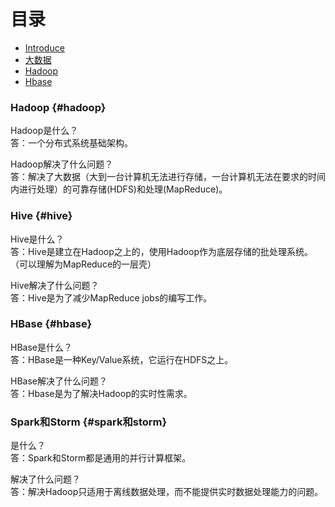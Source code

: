 # 目录

* [Introduce](README.md)
* [大数据](da-shu-ju.md)
* [Hadoop](hadoop.md)
* [Hbase](/hbase.md)

### Hadoop {#hadoop}

Hadoop是什么？  
答：一个分布式系统基础架构。

Hadoop解决了什么问题？  
答：解决了大数据（大到一台计算机无法进行存储，一台计算机无法在要求的时间内进行处理）的可靠存储\(HDFS\)和处理\(MapReduce\)。

### Hive {#hive}

Hive是什么？  
答：Hive是建立在Hadoop之上的，使用Hadoop作为底层存储的批处理系统。（可以理解为MapReduce的一层壳）

Hive解决了什么问题？  
答：Hive是为了减少MapReduce jobs的编写工作。

### HBase {#hbase}

HBase是什么？  
答：HBase是一种Key/Value系统，它运行在HDFS之上。

HBase解决了什么问题？  
答：Hbase是为了解决Hadoop的实时性需求。

### Spark和Storm {#spark和storm}

是什么？  
答：Spark和Storm都是通用的并行计算框架。

解决了什么问题？  
答：解决Hadoop只适用于离线数据处理，而不能提供实时数据处理能力的问题。

